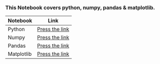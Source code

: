 ### This Notebook covers python, numpy, pandas & matplotlib.

Notebook | Link
-------- | ----------
Python | [Press the link](https://github.com/amirhallaji-teaching/python)
Numpy | [Press the link](https://github.com/amirhallaji-teaching/Numpy)
Pandas | [Press the link](https://github.com/amirhallaji-teaching/Pandas)
Matplotlib | [Press the link](https://github.com/amirhallaji-teaching/matplotlib)